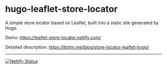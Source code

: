 # hugo-leaflet-store-locator

A simple store locator based on Leaflet, built into a static site generated by Hugo.

Demo: https://leaflet-store-locator.netlify.com/

Detailed description: https://ttntm.me/blog/store-locator-leaflet-hugo/

---

[![Netlify Status](https://api.netlify.com/api/v1/badges/b85746f0-70cb-45d0-9dbe-655905041478/deploy-status)](https://app.netlify.com/sites/leaflet-store-locator/deploys)